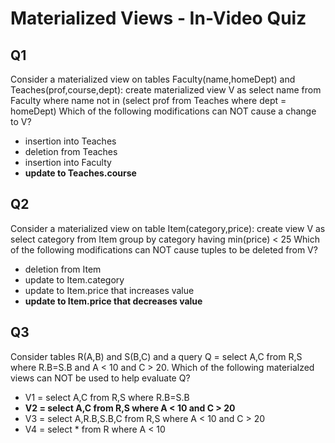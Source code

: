 # Materialized Views - In-Video Quiz

## Q1

Consider a materialized view on tables Faculty(name,homeDept) and Teaches(prof,course,dept): create materialized view V as select name from Faculty where name not in (select prof from Teaches where dept = homeDept) Which of the following modifications can NOT cause a change to V?

- insertion into Teaches
- deletion from Teaches
- insertion into Faculty
- **update to Teaches.course**

## Q2

Consider a materialized view on table Item(category,price): create view V as select category from Item group by category having min(price) < 25 Which of the following modifications can NOT cause tuples to be deleted from V?

- deletion from Item
- update to Item.category
- update to Item.price that increases value
- **update to Item.price that decreases value**

## Q3

Consider tables R(A,B) and S(B,C) and a query Q = select A,C from R,S where R.B=S.B and A < 10 and C > 20. Which of the following materialzed views can NOT be used to help evaluate Q?

- V1 = select A,C from R,S where R.B=S.B
- **V2 = select A,C from R,S where A < 10 and C > 20**
- V3 = select A,R.B,S.B,C from R,S where A < 10 and C > 20
- V4 = select * from R where A < 10
